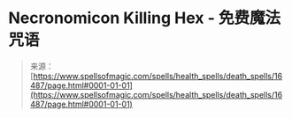 <!--yml

类别：未分类

日期：2024-06-12 18:56:46

-->

# Necronomicon Killing Hex - 免费魔法咒语

> 来源：[https://www.spellsofmagic.com/spells/health_spells/death_spells/16487/page.html#0001-01-01](https://www.spellsofmagic.com/spells/health_spells/death_spells/16487/page.html#0001-01-01)
